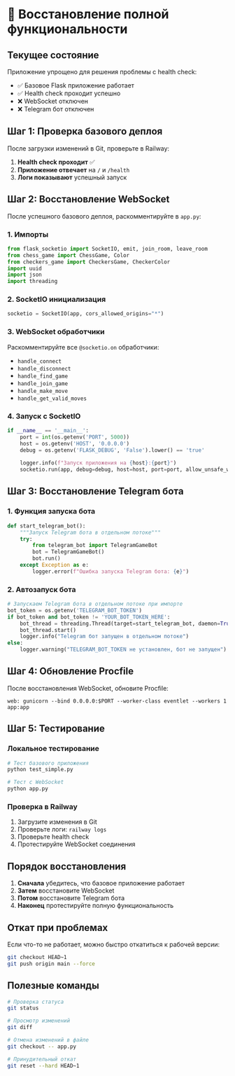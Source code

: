 # 🔄 Восстановление полной функциональности

## Текущее состояние

Приложение упрощено для решения проблемы с health check:
- ✅ Базовое Flask приложение работает
- ✅ Health check проходит успешно
- ❌ WebSocket отключен
- ❌ Telegram бот отключен

## Шаг 1: Проверка базового деплоя

После загрузки изменений в Git, проверьте в Railway:

1. **Health check проходит** ✅
2. **Приложение отвечает** на `/` и `/health`
3. **Логи показывают** успешный запуск

## Шаг 2: Восстановление WebSocket

После успешного базового деплоя, раскомментируйте в `app.py`:

### 1. Импорты
```python
from flask_socketio import SocketIO, emit, join_room, leave_room
from chess_game import ChessGame, Color
from checkers_game import CheckersGame, CheckerColor
import uuid
import json
import threading
```

### 2. SocketIO инициализация
```python
socketio = SocketIO(app, cors_allowed_origins="*")
```

### 3. WebSocket обработчики
Раскомментируйте все `@socketio.on` обработчики:
- `handle_connect`
- `handle_disconnect`
- `handle_find_game`
- `handle_join_game`
- `handle_make_move`
- `handle_get_valid_moves`

### 4. Запуск с SocketIO
```python
if __name__ == '__main__':
    port = int(os.getenv('PORT', 5000))
    host = os.getenv('HOST', '0.0.0.0')
    debug = os.getenv('FLASK_DEBUG', 'False').lower() == 'true'
    
    logger.info(f"Запуск приложения на {host}:{port}")
    socketio.run(app, debug=debug, host=host, port=port, allow_unsafe_werkzeug=True)
```

## Шаг 3: Восстановление Telegram бота

### 1. Функция запуска бота
```python
def start_telegram_bot():
    """Запуск Telegram бота в отдельном потоке"""
    try:
        from telegram_bot import TelegramGameBot
        bot = TelegramGameBot()
        bot.run()
    except Exception as e:
        logger.error(f"Ошибка запуска Telegram бота: {e}")
```

### 2. Автозапуск бота
```python
# Запускаем Telegram бота в отдельном потоке при импорте
bot_token = os.getenv('TELEGRAM_BOT_TOKEN')
if bot_token and bot_token != 'YOUR_BOT_TOKEN_HERE':
    bot_thread = threading.Thread(target=start_telegram_bot, daemon=True)
    bot_thread.start()
    logger.info("Telegram бот запущен в отдельном потоке")
else:
    logger.warning("TELEGRAM_BOT_TOKEN не установлен, бот не запущен")
```

## Шаг 4: Обновление Procfile

После восстановления WebSocket, обновите Procfile:
```
web: gunicorn --bind 0.0.0.0:$PORT --worker-class eventlet --workers 1 app:app
```

## Шаг 5: Тестирование

### Локальное тестирование
```bash
# Тест базового приложения
python test_simple.py

# Тест с WebSocket
python app.py
```

### Проверка в Railway
1. Загрузите изменения в Git
2. Проверьте логи: `railway logs`
3. Проверьте health check
4. Протестируйте WebSocket соединения

## Порядок восстановления

1. **Сначала** убедитесь, что базовое приложение работает
2. **Затем** восстановите WebSocket
3. **Потом** восстановите Telegram бота
4. **Наконец** протестируйте полную функциональность

## Откат при проблемах

Если что-то не работает, можно быстро откатиться к рабочей версии:
```bash
git checkout HEAD~1
git push origin main --force
```

## Полезные команды

```bash
# Проверка статуса
git status

# Просмотр изменений
git diff

# Отмена изменений в файле
git checkout -- app.py

# Принудительный откат
git reset --hard HEAD~1
``` 